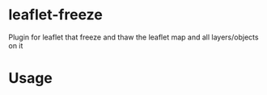 # leaflet-freeze
Plugin for leaflet that freeze and thaw the leaflet map and all layers/objects on it
# Usage
